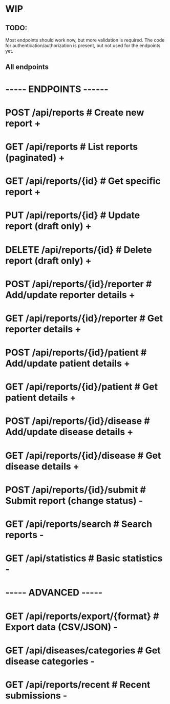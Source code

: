 # WIP
## TODO:
Most endpoints should work now, but more validation is required.
The code for authentication/authorization is present, but not used for the endpoints yet.

## All endpoints
#   ----- ENDPOINTS ------
# POST    /api/reports                  # Create new report               +
# GET     /api/reports                  # List reports (paginated)        +
# GET     /api/reports/{id}             # Get specific report             +
# PUT     /api/reports/{id}             # Update report (draft only)      +
# DELETE  /api/reports/{id}             # Delete report (draft only)      +

# POST    /api/reports/{id}/reporter    # Add/update reporter details     +
# GET     /api/reports/{id}/reporter    # Get reporter details            +
# POST    /api/reports/{id}/patient     # Add/update patient details      +
# GET     /api/reports/{id}/patient     # Get patient details             +
# POST    /api/reports/{id}/disease     # Add/update disease details      +
# GET     /api/reports/{id}/disease     # Get disease details             +

# POST    /api/reports/{id}/submit      # Submit report (change status)   -
# GET     /api/reports/search           # Search reports                  -
# GET     /api/statistics               # Basic statistics                -

#   ----- ADVANCED -----
# GET     /api/reports/export/{format}  # Export data (CSV/JSON)          -
# GET     /api/diseases/categories      # Get disease categories          -
# GET     /api/reports/recent           # Recent submissions              -

